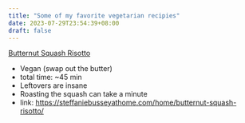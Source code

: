 ```yaml
---
title: "Some of my favorite vegetarian recipies"
date: 2023-07-29T23:54:39+08:00
draft: false
---
```


<a href="https://steffaniebusseyathome.com/home/butternut-squash-risotto/">Butternut Squash Risotto</a>
 - Vegan (swap out the butter)
 - total time: ~45 min
 - Leftovers are insane
 - Roasting the squash can take a minute
 - link: https://steffaniebusseyathome.com/home/butternut-squash-risotto/

